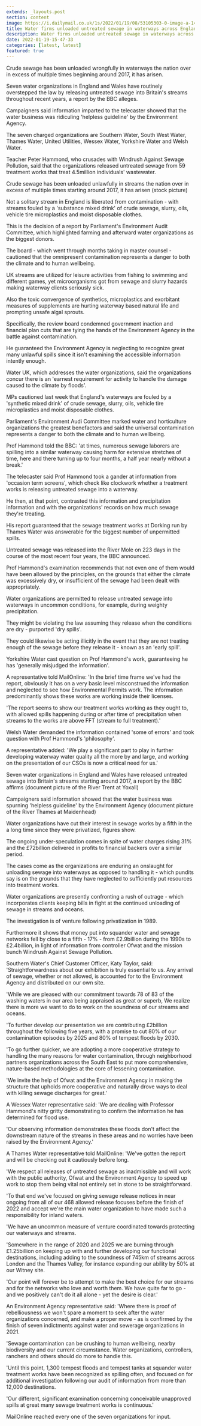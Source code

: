 ```yaml
---
extends: _layouts.post
section: content
image: https://i.dailymail.co.uk/1s/2022/01/19/08/53105303-0-image-a-14_1642582117732.jpg 
title: Water firms unloaded untreated sewage in waterways across England in excess of multiple times in four years 
description: Water firms unloaded untreated sewage in waterways across England in excess of multiple times in four years 
date: 2022-01-19-15-47-33 
categories: [latest, latest] 
featured: true 
--- 
```

Crude sewage has been unloaded wrongfully in waterways the nation over in excess of multiple times beginning around 2017, it has arisen.

Seven water organizations in England and Wales have routinely overstepped the law by releasing untreated sewage into Britain's streams throughout recent years, a report by the BBC alleges.

Campaigners said information imparted to the telecaster showed that the water business was ridiculing 'helpless guideline' by the Environment Agency.

The seven charged organizations are Southern Water, South West Water, Thames Water, United Utilities, Wessex Water, Yorkshire Water and Welsh Water.

Teacher Peter Hammond, who crusades with Windrush Against Sewage Pollution, said that the organizations released untreated sewage from 59 treatment works that treat 4.5million individuals' wastewater.

Crude sewage has been unloaded unlawfully in streams the nation over in excess of multiple times starting around 2017, it has arisen (stock picture)

Not a solitary stream in England is liberated from contamination - with streams fouled by a 'substance mixed drink' of crude sewage, slurry, oils, vehicle tire microplastics and moist disposable clothes.

This is the decision of a report by Parliament's Environment Audit Committee, which highlighted farming and afterward water organizations as the biggest donors.

The board - which went through months taking in master counsel - cautioned that the omnipresent contamination represents a danger to both the climate and to human wellbeing.

UK streams are utilized for leisure activities from fishing to swimming and different games, yet microorganisms got from sewage and slurry hazards making waterway clients seriously sick.

Also the toxic convergence of synthetics, microplastics and exorbitant measures of supplements are hurting waterway based natural life and prompting unsafe algal sprouts.

Specifically, the review board condemned government inaction and financial plan cuts that are tying the hands of the Environment Agency in the battle against contamination.

He guaranteed the Environment Agency is neglecting to recognize great many unlawful spills since it isn't examining the accessible information intently enough.

Water UK, which addresses the water organizations, said the organizations concur there is an 'earnest requirement for activity to handle the damage caused to the climate by floods'.

MPs cautioned last week that England's waterways are fouled by a 'synthetic mixed drink' of crude sewage, slurry, oils, vehicle tire microplastics and moist disposable clothes.

Parliament's Environment Audi Committee marked water and horticulture organizations the greatest benefactors and said the universal contamination represents a danger to both the climate and to human wellbeing.

Prof Hammond told the BBC: 'at times, numerous sewage laborers are spilling into a similar waterway causing harm for extensive stretches of time, here and there turning up to four months, a half year nearly without a break.'

The telecaster said Prof Hammond took a gander at information from 'occasion term screens', which check like clockwork whether a treatment works is releasing untreated sewage into a waterway.

He then, at that point, contrasted this information and precipitation information and with the organizations' records on how much sewage they're treating.

His report guaranteed that the sewage treatment works at Dorking run by Thames Water was answerable for the biggest number of unpermitted spills.

Untreated sewage was released into the River Mole on 223 days in the course of the most recent four years, the BBC announced.

Prof Hammond's examination recommends that not even one of them would have been allowed by the principles, on the grounds that either the climate was excessively dry, or insufficient of the sewage had been dealt with appropriately.

Water organizations are permitted to release untreated sewage into waterways in uncommon conditions, for example, during weighty precipitation.

They might be violating the law assuming they release when the conditions are dry - purported 'dry spills'.

They could likewise be acting illicitly in the event that they are not treating enough of the sewage before they release it - known as an 'early spill'.

Yorkshire Water cast question on Prof Hammond's work, guaranteeing he has 'generally misjudged the information'.

A representative told MailOnline: 'In the brief time frame we've had the report, obviously it has on a very basic level misconstrued the information and neglected to see how Environmental Permits work. The information predominantly shows these works are working inside their licenses.

'The report seems to show our treatment works working as they ought to, with allowed spills happening during or after time of precipitation when streams to the works are above FFT (stream to full treatment).'

Welsh Water demanded the information contained 'some of errors' and took question with Prof Hammond's 'philosophy'.

A representative added: 'We play a significant part to play in further developing waterway water quality all the more by and large, and working on the presentation of our CSOs is now a critical need for us.'

Seven water organizations in England and Wales have released untreated sewage into Britain's streams starting around 2017, a report by the BBC affirms (document picture of the River Trent at Yoxall)

Campaigners said information showed that the water business was spurning 'helpless guideline' by the Environment Agency (document picture of the River Thames at Maidenhead)

Water organizations have cut their interest in sewage works by a fifth in the a long time since they were privatized, figures show.

The ongoing under-speculation comes in spite of water charges rising 31% and the £72billion delivered in profits to financial backers over a similar period.

The cases come as the organizations are enduring an onslaught for unloading sewage into waterways as opposed to handling it - which pundits say is on the grounds that they have neglected to sufficiently put resources into treatment works.

Water organizations are presently confronting a rush of outrage - which incorporates clients keeping bills in fight at the continued unloading of sewage in streams and oceans.

The investigation is of venture following privatization in 1989.

Furthermore it shows that money put into squander water and sewage networks fell by close to a fifth - 17% - from £2.9billion during the 1990s to £2.4billion, in light of information from controller Ofwat and the mission bunch Windrush Against Sewage Pollution.

Southern Water's Chief Customer Officer, Katy Taylor, said: 'Straightforwardness about our exhibition is truly essential to us. Any arrival of sewage, whether or not allowed, is accounted for to the Environment Agency and distributed on our own site.

'While we are pleased with our commitment towards 78 of 83 of the washing waters in our area being appraised as great or superb, We realize there is more we want to do to work on the soundness of our streams and oceans.

'To further develop our presentation we are contributing £2billion throughout the following five years, with a promise to cut 80% of our contamination episodes by 2025 and 80% of tempest floods by 2030.

'To go further quicker, we are adopting a more cooperative strategy to handling the many reasons for water contamination, through neighborhood partners organizations across the South East to put more comprehensive, nature-based methodologies at the core of lessening contamination.

'We invite the help of Ofwat and the Environment Agency in making the structure that upholds more cooperative and naturally drove ways to deal with killing sewage discharges for great.'

A Wessex Water representative said: 'We are dealing with Professor Hammond's nitty gritty demonstrating to confirm the information he has determined for flood use.

'Our observing information demonstrates these floods don't affect the downstream nature of the streams in these areas and no worries have been raised by the Environment Agency.'

A Thames Water representative told MailOnline: 'We've gotten the report and will be checking out it cautiously before long.

'We respect all releases of untreated sewage as inadmissible and will work with the public authority, Ofwat and the Environment Agency to speed up work to stop them being vital not entirely set in stone to be straightforward.

'To that end we've focused on giving sewage release notices in near ongoing from all of our 468 allowed release focuses before the finish of 2022 and accept we're the main water organization to have made such a responsibility for inland waters.

'We have an uncommon measure of venture coordinated towards protecting our waterways and streams.

'Somewhere in the range of 2020 and 2025 we are burning through £1.25billion on keeping up with and further developing our functional destinations, including adding to the soundness of 745km of streams across London and the Thames Valley, for instance expanding our ability by 50% at our Witney site.

'Our point will forever be to attempt to make the best choice for our streams and for the networks who love and worth them. We have quite far to go - and we positively can't do it all alone - yet the desire is clear.'

An Environment Agency representative said: 'Where there is proof of rebelliousness we won't spare a moment to seek after the water organizations concerned, and make a proper move - as is confirmed by the finish of seven indictments against water and sewerage organizations in 2021.

'Sewage contamination can be crushing to human wellbeing, nearby biodiversity and our current circumstance. Water organizations, controllers, ranchers and others should do more to handle this.

'Until this point, 1,300 tempest floods and tempest tanks at squander water treatment works have been recognized as spilling often, and focused on for additional investigation following our audit of information from more than 12,000 destinations.

'Our different, significant examination concerning conceivable unapproved spills at great many sewage treatment works is continuous.'

MailOnline reached every one of the seven organizations for input.